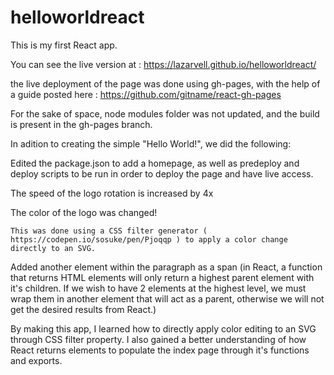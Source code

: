 # helloworldreact

This is my first React app.

You can see the live version at : https://lazarvell.github.io/helloworldreact/

the live deployment of the page was done using gh-pages, with the help of a guide posted here : https://github.com/gitname/react-gh-pages

For the sake of space, node modules folder was not updated, and the build is present in the gh-pages branch.

In adition to creating the simple "Hello World!", we did the following:

  Edited the package.json to add a homepage, as well as predeploy and deploy scripts to be run in order to deploy the page and have live access.

  The speed of the logo rotation is increased by 4x
  
  The color of the logo was changed!
  
    This was done using a CSS filter generator ( https://codepen.io/sosuke/pen/Pjoqqp ) to apply a color change directly to an SVG.
    
  Added another element within the paragraph as a span (in React, a function that returns HTML elements will only return a highest parent element with it's children. If we wish to have 2 elements at the highest level, we must wrap them in another element that will act as a parent, otherwise we will not get the desired results from React.)
    
By making this app, I learned how to directly apply color editing to an SVG through CSS filter property. I also gained a better understanding of how React returns elements to populate the index page through it's functions and exports.
